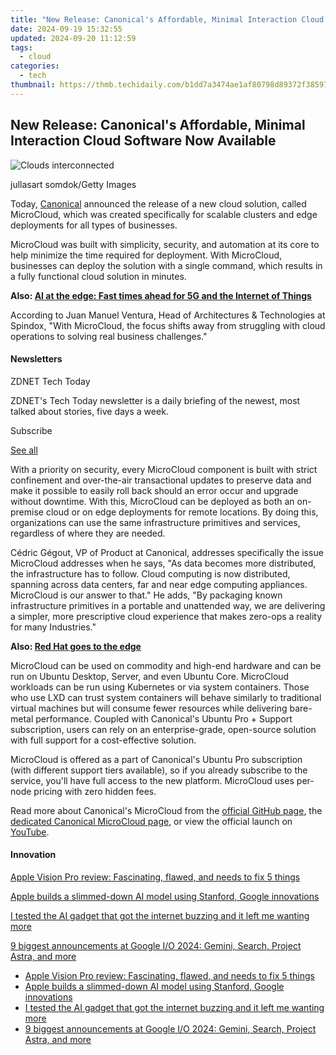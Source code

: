 ```yaml
---
title: "New Release: Canonical's Affordable, Minimal Interaction Cloud Software Now Available"
date: 2024-09-19 15:32:55
updated: 2024-09-20 11:12:59
tags:
  - cloud
categories:
  - tech
thumbnail: https://thmb.techidaily.com/b1dd7a3474ae1af80798d89372f38597e9f807738381ce0d93994778a56e7ead.jpg
---
```


## New Release: Canonical's Affordable, Minimal Interaction Cloud Software Now Available

![Clouds interconnected](https://www.zdnet.com/a/img/resize/b2ee19f6cd83fe96cf4c2082e779b055ac7a6edb/2023/11/14/a739629f-70da-481f-b62d-93304e687fc9/gettyimages-1487429657.jpg?auto=webp&width=1280)

jullasart somdok/Getty Images

Today, [Canonical](https://www.zdnet.com/article/canonical-announces-the-general-release-of-charmed-mlflow/) announced the release of a new cloud solution, called MicroCloud, which was created specifically for scalable clusters and edge deployments for all types of businesses.

MicroCloud was built with simplicity, security, and automation at its core to help minimize the time required for deployment. With MicroCloud, businesses can deploy the solution with a single command, which results in a fully functional cloud solution in minutes.

**Also: [AI at the edge: Fast times ahead for 5G and the Internet of Things](https://www.zdnet.com/article/ai-at-the-edge-exciting-times-ahead-for-5g-and-the-internet-of-things/)**

According to Juan Manuel Ventura, Head of Architectures & Technologies at Spindox, "With MicroCloud, the focus shifts away from struggling with cloud operations to solving real business challenges."

#### Newsletters

ZDNET Tech Today

ZDNET's Tech Today newsletter is a daily briefing of the newest, most talked about stories, five days a week.

 Subscribe

[See all](https://www.zdnet.com/newsletters/)

With a priority on security, every MicroCloud component is built with strict confinement and over-the-air transactional updates to preserve data and make it possible to easily roll back should an error occur and upgrade without downtime. With this, MicroCloud can be deployed as both an on-premise cloud or on edge deployments for remote locations. By doing this, organizations can use the same infrastructure primitives and services, regardless of where they are needed.

Cédric Gégout, VP of Product at Canonical, addresses specifically the issue MicroCloud addresses when he says, "As data becomes more distributed, the infrastructure has to follow. Cloud computing is now distributed, spanning across data centers, far and near edge computing appliances. MicroCloud is our answer to that." He adds, "By packaging known infrastructure primitives in a portable and unattended way, we are delivering a simpler, more prescriptive cloud experience that makes zero-ops a reality for many Industries."

**Also: [Red Hat goes to the edge](https://www.zdnet.com/article/red-hat-goes-to-the-edge/)**

MicroCloud can be used on commodity and high-end hardware and can be run on Ubuntu Desktop, Server, and even Ubuntu Core. MicroCloud workloads can be run using Kubernetes or via system containers. Those who use LXD can trust system containers will behave similarly to traditional virtual machines but will consume fewer resources while delivering bare-metal performance. Coupled with Canonical's Ubuntu Pro + Support subscription, users can rely on an enterprise-grade, open-source solution with full support for a cost-effective solution.

MicroCloud is offered as a part of Canonical's Ubuntu Pro subscription (with different support tiers available), so if you already subscribe to the service, you'll have full access to the new platform. MicroCloud uses per-node pricing with zero hidden fees. 

Read more about Canonical's MicroCloud from the [official GitHub page](https://github.com/canonical/microcloud), the [dedicated Canonical MicroCloud page](https://canonical.com/microcloud), or view the official launch on [YouTube](https://www.youtube.com/watch?v=Os0tAhlWTeg).

#### Innovation

[Apple Vision Pro review: Fascinating, flawed, and needs to fix 5 things](https://www.zdnet.com/article/apple-vision-pro-review/ "Apple Vision Pro review: Fascinating, flawed, and needs to fix 5 things")

[Apple builds a slimmed-down AI model using Stanford, Google innovations](https://www.zdnet.com/article/apple-builds-a-slimmed-down-ai-model-using-stanford-google-innovations/ "Apple builds a slimmed-down AI model using Stanford, Google innovations")

[I tested the AI gadget that got the internet buzzing and it left me wanting more](https://www.zdnet.com/article/i-tested-the-ai-gadget-that-got-the-internet-buzzing-and-it-left-me-wanting-more/ "I tested the AI gadget that got the internet buzzing and it left me wanting more")

[9 biggest announcements at Google I/O 2024: Gemini, Search, Project Astra, and more](https://www.zdnet.com/article/is-openai-sweating-9-google-features-announced-for-gemini-search-android-and-more/ "9 biggest announcements at Google I/O 2024: Gemini, Search, Project Astra, and more")

* [Apple Vision Pro review: Fascinating, flawed, and needs to fix 5 things](https://www.zdnet.com/article/apple-vision-pro-review/ "Apple Vision Pro review: Fascinating, flawed, and needs to fix 5 things")
* [Apple builds a slimmed-down AI model using Stanford, Google innovations](https://www.zdnet.com/article/apple-builds-a-slimmed-down-ai-model-using-stanford-google-innovations/ "Apple builds a slimmed-down AI model using Stanford, Google innovations")
* [I tested the AI gadget that got the internet buzzing and it left me wanting more](https://www.zdnet.com/article/i-tested-the-ai-gadget-that-got-the-internet-buzzing-and-it-left-me-wanting-more/ "I tested the AI gadget that got the internet buzzing and it left me wanting more")
* [9 biggest announcements at Google I/O 2024: Gemini, Search, Project Astra, and more](https://www.zdnet.com/article/is-openai-sweating-9-google-features-announced-for-gemini-search-android-and-more/ "9 biggest announcements at Google I/O 2024: Gemini, Search, Project Astra, and more")

<ins class="adsbygoogle"
     style="display:block"
     data-ad-format="autorelaxed"
     data-ad-client="ca-pub-7571918770474297"
     data-ad-slot="1223367746"></ins>



<ins class="adsbygoogle"
     style="display:block"
     data-ad-client="ca-pub-7571918770474297"
     data-ad-slot="8358498916"
     data-ad-format="auto"
     data-full-width-responsive="true"></ins>

